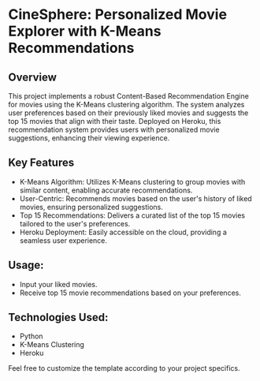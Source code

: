 # CineSphere: Personalized Movie Explorer with K-Means Recommendations

## Overview
This project implements a robust Content-Based Recommendation Engine for movies using the K-Means clustering algorithm. The system analyzes user preferences based on their previously liked movies and suggests the top 15 movies that align with their taste. Deployed on Heroku, this recommendation system provides users with personalized movie suggestions, enhancing their viewing experience.

## Key Features
- K-Means Algorithm: Utilizes K-Means clustering to group movies with similar content, enabling accurate recommendations.
- User-Centric: Recommends movies based on the user's history of liked movies, ensuring personalized suggestions.
- Top 15 Recommendations: Delivers a curated list of the top 15 movies tailored to the user's preferences.
- Heroku Deployment: Easily accessible on the cloud, providing a seamless user experience.

## Usage:
- Input your liked movies.
- Receive top 15 movie recommendations based on your preferences.

## Technologies Used:
- Python
- K-Means Clustering
- Heroku

Feel free to customize the template according to your project specifics.
